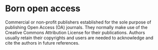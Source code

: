 # Born open access

Commercial or non-profit publishers established for the sole purpose of publishing Open Access (OA) journals. They normally make use of the Creative Commons Attribution License for their publications. Authors usually retain their copyrights and users are needed to acknowledge and cite the authors in future references.